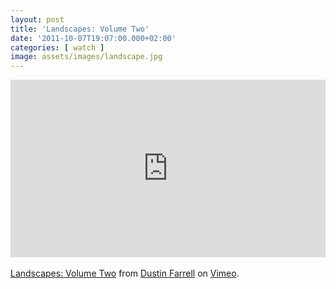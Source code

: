 ```yaml
---
layout: post
title: 'Landscapes: Volume Two'
date: '2011-10-07T19:07:00.000+02:00'
categories: [ watch ]
image: assets/images/landscape.jpg
---
```


<div style="padding: 56.25% 0 0 0; position: relative;">
<iframe allowfullscreen="" frameborder="0" mozallowfullscreen="" src="https://player.vimeo.com/video/29950141?byline=0&amp;portrait=0" style="height: 100%; left: 0; position: absolute; top: 0; width: 100%;" webkitallowfullscreen=""></iframe>
</div>
<script src="https://player.vimeo.com/api/player.js"></script>
<br/>
<a href="https://vimeo.com/29950141">Landscapes: Volume Two</a> from <a href="https://vimeo.com/dustinfarrell">Dustin Farrell</a> on <a href="https://vimeo.com/">Vimeo</a>.
